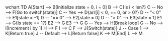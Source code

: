 
wchart TD
    A[Start] --> B[Initialize state = 0, i = 0]
    B --> C{Is i < len?}
    C -- No --> F[Go to switch(state)]
    C -- Yes --> D{arr[i] < 0, == 0, or > 0?}
    D -- "< 0" --> E1[state = -1]
    D -- "== 0" --> E2[state = 0]
    D -- "> 0" --> E3[state = 1]
    E1 --> G{Is state == 1?}
    E2 --> G
    E3 --> G
    G -- Yes --> H[Break loop]
    G -- No --> I[Increment i by 1]
    H --> F
    I --> C
    F --> J{Switch(state)}
    J -- Case 1 --> K[Return true]
    J -- Default --> L[Return false]
    K --> M[End]
    L --> M
